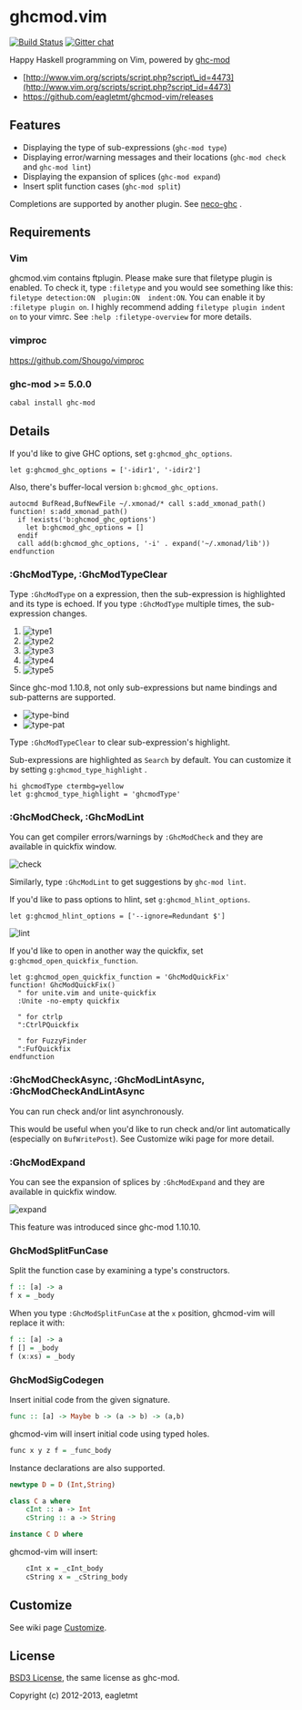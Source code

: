 # ghcmod.vim
[![Build Status](https://api.travis-ci.org/eagletmt/ghcmod-vim.svg)](https://travis-ci.org/eagletmt/ghcmod-vim)
[![Gitter chat](https://badges.gitter.im/eagletmt/ghcmod-vim.png)](https://gitter.im/eagletmt/ghcmod-vim)

Happy Haskell programming on Vim, powered by [ghc-mod](https://github.com/kazu-yamamoto/ghc-mod)

- [http://www.vim.org/scripts/script.php?script\_id=4473](http://www.vim.org/scripts/script.php?script_id=4473)
- https://github.com/eagletmt/ghcmod-vim/releases

## Features

- Displaying the type of sub-expressions (`ghc-mod type`)
- Displaying error/warning messages and their locations (`ghc-mod check` and `ghc-mod lint`)
- Displaying the expansion of splices (`ghc-mod expand`)
- Insert split function cases (`ghc-mod split`)

Completions are supported by another plugin.
See [neco-ghc](https://github.com/eagletmt/neco-ghc) .

## Requirements

### Vim
ghcmod.vim contains ftplugin.
Please make sure that filetype plugin is enabled.
To check it, type `:filetype` and you would see something like this: `filetype detection:ON  plugin:ON  indent:ON`.
You can enable it by `:filetype plugin on`.
I highly recommend adding `filetype plugin indent on` to your vimrc.
See `:help :filetype-overview` for more details.

### vimproc
https://github.com/Shougo/vimproc

### ghc-mod >= 5.0.0
```sh
cabal install ghc-mod
```

## Details
If you'd like to give GHC options, set `g:ghcmod_ghc_options`.

```vim
let g:ghcmod_ghc_options = ['-idir1', '-idir2']
```

Also, there's buffer-local version `b:ghcmod_ghc_options`.

```vim
autocmd BufRead,BufNewFile ~/.xmonad/* call s:add_xmonad_path()
function! s:add_xmonad_path()
  if !exists('b:ghcmod_ghc_options')
    let b:ghcmod_ghc_options = []
  endif
  call add(b:ghcmod_ghc_options, '-i' . expand('~/.xmonad/lib'))
endfunction
```

### :GhcModType, :GhcModTypeClear
Type `:GhcModType` on a expression, then the sub-expression is highlighted and its type is echoed.
If you type `:GhcModType` multiple times, the sub-expression changes.

1. ![type1](http://cache.gyazo.com/361ad3652a412f780106ab07ad11f206.png)
2. ![type2](http://cache.gyazo.com/0c884849a971e367c75a6ba68bed0157.png)
3. ![type3](http://cache.gyazo.com/3644d66a3c5fbc51c01b5bb2053864cd.png)
4. ![type4](http://cache.gyazo.com/ece85e8a1250bebfd13208a63679a3db.png)
5. ![type5](http://cache.gyazo.com/71e4c79f9b42faaaf81b4e3695fb4d7f.png)

Since ghc-mod 1.10.8, not only sub-expressions but name bindings and sub-patterns are supported.

- ![type-bind](http://cache.gyazo.com/cee203adbf715f00d2dbd82c5cff3eaa.png)
- ![type-pat](http://cache.gyazo.com/7a22068b73442e8447a4081d5ddffd31.png)

Type `:GhcModTypeClear` to clear sub-expression's highlight.

Sub-expressions are highlighted as `Search` by default.
You can customize it by setting `g:ghcmod_type_highlight` .

```vim
hi ghcmodType ctermbg=yellow
let g:ghcmod_type_highlight = 'ghcmodType'
```

### :GhcModCheck, :GhcModLint
You can get compiler errors/warnings by `:GhcModCheck` and they are available in quickfix window.

![check](http://cache.gyazo.com/c09399b2fe370ce9d328b8ed12118de8.png)

Similarly, type `:GhcModLint` to get suggestions by `ghc-mod lint`.

If you'd like to pass options to hlint, set `g:ghcmod_hlint_options`.

```vim
let g:ghcmod_hlint_options = ['--ignore=Redundant $']
```

![lint](http://cache.gyazo.com/3b64724ce2587e03761fe618457f1c2e.png)

If you'd like to open in another way the quickfix, set `g:ghcmod_open_quickfix_function`.

```vim
let g:ghcmod_open_quickfix_function = 'GhcModQuickFix'
function! GhcModQuickFix()
  " for unite.vim and unite-quickfix
  :Unite -no-empty quickfix

  " for ctrlp
  ":CtrlPQuickfix

  " for FuzzyFinder
  ":FufQuickfix
endfunction
```

### :GhcModCheckAsync, :GhcModLintAsync, :GhcModCheckAndLintAsync
You can run check and/or lint asynchronously.

This would be useful when you'd like to run check and/or lint automatically (especially on `BufWritePost`).
See Customize wiki page for more detail.

### :GhcModExpand
You can see the expansion of splices by `:GhcModExpand` and they are available in quickfix window.

![expand](http://cache.gyazo.com/bcbee2b84f956a87b636a67b5d5af488.png)

This feature was introduced since ghc-mod 1.10.10.

### GhcModSplitFunCase
Split the function case by examining a type's constructors.

```haskell
f :: [a] -> a
f x = _body
```

When you type `:GhcModSplitFunCase` at the `x` position, ghcmod-vim will replace it with:

```haskell
f :: [a] -> a
f [] = _body
f (x:xs) = _body
```

### GhcModSigCodegen
Insert initial code from the given signature.

```haskell
func :: [a] -> Maybe b -> (a -> b) -> (a,b)
```

ghcmod-vim will insert initial code using typed holes.

```haskell
func x y z f = _func_body
```

Instance declarations are also supported.

```haskell
newtype D = D (Int,String)

class C a where
    cInt :: a -> Int
    cString :: a -> String

instance C D where
```

ghcmod-vim will insert:

```haskell
    cInt x = _cInt_body
    cString x = _cString_body
```

## Customize
See wiki page [Customize](https://github.com/eagletmt/ghcmod-vim/wiki/Customize).

## License
[BSD3 License](http://www.opensource.org/licenses/BSD-3-Clause), the same license as ghc-mod.

Copyright (c) 2012-2013, eagletmt
